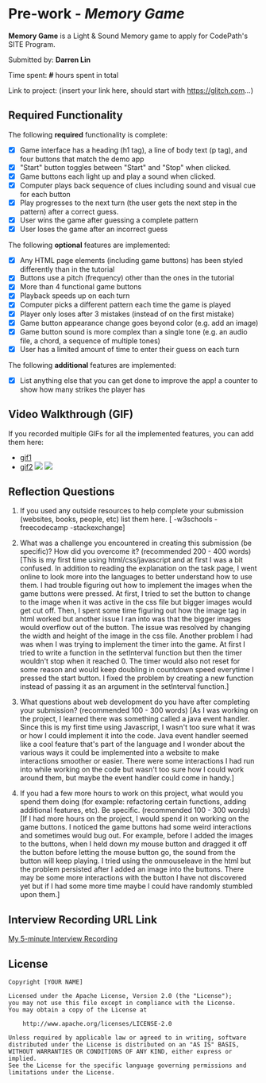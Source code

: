 # Pre-work - *Memory Game*

**Memory Game** is a Light & Sound Memory game to apply for CodePath's SITE Program. 

Submitted by: **Darren Lin**

Time spent: **#** hours spent in total

Link to project: (insert your link here, should start with https://glitch.com...)

## Required Functionality

The following **required** functionality is complete:

* [x] Game interface has a heading (h1 tag), a line of body text (p tag), and four buttons that match the demo app
* [x] "Start" button toggles between "Start" and "Stop" when clicked. 
* [x] Game buttons each light up and play a sound when clicked. 
* [x] Computer plays back sequence of clues including sound and visual cue for each button
* [x] Play progresses to the next turn (the user gets the next step in the pattern) after a correct guess. 
* [x] User wins the game after guessing a complete pattern
* [x] User loses the game after an incorrect guess

The following **optional** features are implemented:

* [x] Any HTML page elements (including game buttons) has been styled differently than in the tutorial
* [x] Buttons use a pitch (frequency) other than the ones in the tutorial
* [x] More than 4 functional game buttons
* [x] Playback speeds up on each turn
* [x] Computer picks a different pattern each time the game is played
* [x] Player only loses after 3 mistakes (instead of on the first mistake)
* [x] Game button appearance change goes beyond color (e.g. add an image)
* [x] Game button sound is more complex than a single tone (e.g. an audio file, a chord, a sequence of multiple tones)
* [x] User has a limited amount of time to enter their guess on each turn

The following **additional** features are implemented:

- [x] List anything else that you can get done to improve the app!
a counter to show how many strikes the player has

## Video Walkthrough (GIF)

If you recorded multiple GIFs for all the implemented features, you can add them here:
* [gif1](http://g.recordit.co/9evaNi9eVp.gif)
* [gif2](http://g.recordit.co/QrSGJNYiDL.gif)
![](gif3-link-here)
![](gif4-link-here)

## Reflection Questions
1. If you used any outside resources to help complete your submission (websites, books, people, etc) list them here. 
[ -w3schools
  -freecodecamp
  -stackexchange]

2. What was a challenge you encountered in creating this submission (be specific)? How did you overcome it? (recommended 200 - 400 words) 
[This is my first time using html/css/javascript and at first I was a bit confused. In addition to reading the explanation
on the task page, I went online to look more into the languages to better understand how to use them. I had trouble figuring
out how to implement the images when the game buttons were pressed. At first, I tried to set the button to change to the
image when it was active in the css file but bigger images would get cut off. Then, I spent some time figuring out how the 
image tag in html worked but another issue I ran into was that the bigger images would overflow out of the button. The issue was 
resolved by changing the width and height of the image in the css file. Another problem I had was when I was trying to implement
the timer into the game. At first I tried to write a function in the setInterval function but then the timer wouldn't stop when it
reached 0. The timer would also not reset for some reason and would keep doubling in countdown speed everytime I pressed the start
button. I fixed the problem by creating a new function instead of passing it as an argument in the setInterval function.]

3. What questions about web development do you have after completing your submission? (recommended 100 - 300 words) 
[As I was working on the project, I learned there was something called a java event handler. Since this is my first time using
Javascript, I wasn't too sure what it was or how I could implement it into the code. Java event handler seemed like a cool
feature that's part of the language and I wonder about the various ways it could be implemented into a website to make
interactions smoother or easier. There were some interactions I had run into while working on the code but wasn't too sure
how I could work around them, but maybe the event handler could come in handy.]

4. If you had a few more hours to work on this project, what would you spend them doing (for example: refactoring certain functions, adding additional features, etc). Be specific. (recommended 100 - 300 words) 
[If I had more hours on the project, I would spend it on working on the game buttons. I noticed the game buttons had some weird
interactions and sometimes would bug out. For example, before I added the images to the buttons, when I held down my mouse button
and dragged it off the button before letting the mouse button go, the sound from the button will keep playing. I tried using the
onmouseleave in the html but the problem persisted after I added an image into the buttons. There may be some more interactions
with the button I have not discovered yet but if I had some more time maybe I could have randomly stumbled upon them.]



## Interview Recording URL Link

[My 5-minute Interview Recording](https://www.loom.com/share/3b86d817c399448489bb1a17a83f0c4a)


## License

    Copyright [YOUR NAME]

    Licensed under the Apache License, Version 2.0 (the "License");
    you may not use this file except in compliance with the License.
    You may obtain a copy of the License at

        http://www.apache.org/licenses/LICENSE-2.0

    Unless required by applicable law or agreed to in writing, software
    distributed under the License is distributed on an "AS IS" BASIS,
    WITHOUT WARRANTIES OR CONDITIONS OF ANY KIND, either express or implied.
    See the License for the specific language governing permissions and
    limitations under the License.
